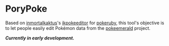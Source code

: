 # PoryPoke
Based on [inmortalkaktus](https://github.com/inmortalkaktus/)'s [ikpokeeditor](https://github.com/inmortalkaktus/ikpokeeditor-esp) for [pokeruby](https://github.com/pret/pokeruby), this tool's objective is to let people easily edit Pokémon data from the [pokeemerald](https://github.com/pret/pokeemerald) project.

***Currently in early development.***

